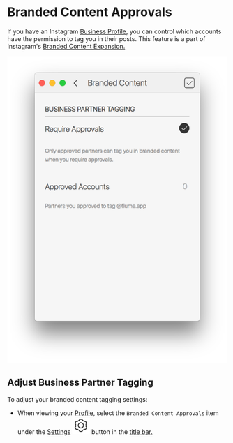 # Branded Content Approvals

If you have an Instagram [Business Profile](./), you can control which accounts have the permission to tag you in their posts. This feature is a part of Instagram's [Branded Content Expansion.](https://business.instagram.com/a/brandedcontentexpansion)

![](../../../.gitbook/assets/profile-brandedcontent.png)

## Adjust Business Partner Tagging

To adjust your branded content tagging settings:

* When viewing your [Profile](../), select the `Branded Content Approvals` item under the [Settings](../settings/) ![](../../../.gitbook/assets/settings.png) button in the [title bar.](../../../misc/glossary.md#title-bar)

